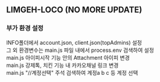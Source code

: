 ## LIMGEH-LOCO (NO MORE UPDATE)
### 부가 환경 설정
INFO폴더에서 account.json, client.json(topAdmins) 설정  
그 외 환경변수는 main.js 파일 내에서 process.env 검색하여 설정  
main.js 아이피시작 기능 안의 Attachment 아이피 변경  
main.js 강제톡, 치킨 기능 내 카카오채널 링크 변경  
main.js "//계정선택" 주석 검색하여 계정a b c 등 계정 선택  

